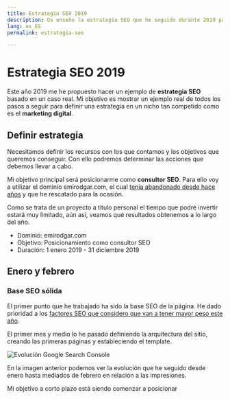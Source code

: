 ```yaml
---
title: Estrategia SEO 2019
description: Os enseño la estrategia SEO que he seguido durante 2019 para posicionarme
lang: es_ES
permalink: estrategia-seo

---
```


# Estrategia SEO 2019

Este año 2019 me he propuesto hacer un ejemplo de **estrategia SEO** basado en un caso real. Mi objetivo es mostrar un ejemplo real de todos los pasos a seguir para definir una estrategia en un nicho tan competido como es el **marketing digital**.

## Definir estrategia

Necesitamos definir los recursos con los que contamos y los objetivos que queremos conseguir. Con ello podremos determinar las acciones que debemos llevar a cabo.

Mi objetivo principal será posicionarme como **consultor SEO**. Para ello voy a utilizar  el dominio emirodgar.com, el cual [tenía abandonado desde hace años](https://twitter.com/Emirodgar/status/1095273190971113473) y que he rescatado para la ocasión.

 Como se trata de un proyecto a título personal el tiempo que podré invertir estará muy limitado, aún así, veamos qué resultados obtenemos a lo largo del año.

- Dominio: emirodgar.com
- Objetivo: Posicionamiento como consultor SEO
- Duración: 1 enero 2019 - 31 diciembre 2019

## Enero y febrero

### Base SEO sólida

El primer punto que he trabajado ha sido la base SEO de la página. He dado prioridad a los [factores SEO que considero que van a tener mayor peso este año](factores-se). 

El primer mes y medio lo he pasado definiendo la arquitectura del sitio, creando las primeras páginas y estableciendo el template.

![Evolución Google Search Console](https://i.imgur.com/MVStSCU.png)

En la imagen anterior podemos ver la evolución que he seguido desde enero hasta mediados de febrero en relación a las impresiones.

Mi objetivo a corto plazo está siendo comenzar a posicionar


<!--stackedit_data:
eyJoaXN0b3J5IjpbMTkwMjAzOTQzOSwtNTE4MzQ4MjAyLC0xOT
g0NTQ3MzM5LC01ODAwMzQ4NTUsLTE2NjY1NTc2NDBdfQ==
-->